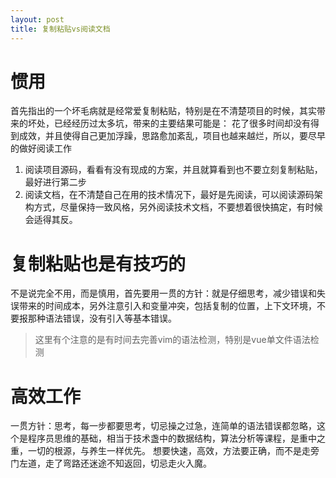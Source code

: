 ```yaml
---
layout: post
title: 复制粘贴vs阅读文档
---
```


# 惯用
首先指出的一个坏毛病就是经常爱复制粘贴，特别是在不清楚项目的时候，其实带来的坏处，已经经历过太多坑，带来的主要结果可能是：
花了很多时间却没有得到成效，并且使得自己更加浮躁，思路愈加紊乱，项目也越来越烂，所以，要尽早的做好阅读工作
1. 阅读项目源码，看看有没有现成的方案，并且就算看到也不要立刻复制粘贴，最好进行第二步
2. 阅读文档，在不清楚自己在用的技术情况下，最好是先阅读，可以阅读源码架构方式，尽量保持一致风格，另外阅读技术文档，不要想着很快搞定，有时候会适得其反。

# 复制粘贴也是有技巧的
不是说完全不用，而是慎用，首先要用一贯的方针：就是仔细思考，减少错误和失误带来的时间成本，另外注意引入和变量冲突，包括复制的位置，上下文环境，不要报那种语法错误，没有引入等基本错误。
> 这里有个注意的是有时间去完善vim的语法检测，特别是vue单文件语法检测

# 高效工作
一贯方针：思考，每一步都要思考，切忌操之过急，连简单的语法错误都忽略，这个是程序员思维的基础，相当于技术盏中的数据结构，算法分析等课程，是重中之重，一切的根源，与养生一样优先。
想要快速，高效，方法要正确，而不是走旁门左道，走了弯路还迷途不知返回，切忌走火入魔。
